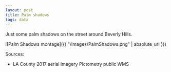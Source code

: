 ```yaml
---
layout: post
title: Palm shadows
tags: data
---
```


Just some palm shadows on the street around Beverly Hills.

![Palm Shadows montage]({{ "/images/PalmShadows.png" | absolute_url }})

Sources:

- LA County 2017 aerial imagery Pictometry public WMS
